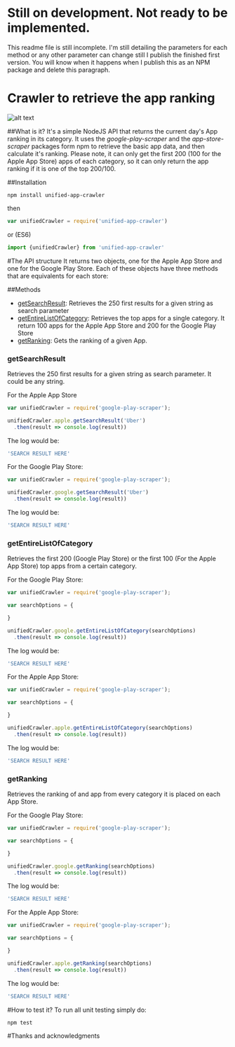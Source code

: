# Still on development. Not ready to be implemented.
This readme file is still incomplete. I'm still detailing the parameters for each method
or any other parameter can change still I publish the finished first version. You will know
when it happens when I publish this as an NPM package and delete this paragraph.

# Crawler to retrieve the app ranking
![alt text](https://travis-ci.org/midyan/appstore-playstore-crawler-api.svg?branch=master)

##What is it?
It's a simple NodeJS API that returns the current day's App ranking in its category.
It uses the *google-play-scraper* and the *app-store-scraper* packages form npm to
retrieve the basic app data, and then calculate it's ranking. Please note, it can only
get the first 200 (100 for the Apple App Store) apps of each category, so it can only
return the app ranking if it is one of the top 200/100.

##Installation
```
npm install unified-app-crawler
```
then
```javascript
var unifiedCrawler = require('unified-app-crawler')
```
or (ES6)
```javascript
import {unifiedCrawler} from 'unified-app-crawler'
```

#The API structure
It returns two objects, one for the Apple App Store and one for the Google Play Store.
Each of these objects have three methods that are equivalents for each store:

##Methods
- [getSearchResult](#getSearchResult): Retrieves the 250 first results for a given string as search parameter
- [getEntireListOfCategory](#getEntireListOfCategory): Retrieves the top apps for a single category. It return 100 apps for the Apple App Store and 200 for the Google Play Store
- [getRanking](#getRanking): Gets the ranking of a given App.

### getSearchResult
Retrieves the 250 first results for a given string as search parameter. It could be any string.

For the Apple App Store
```javascript
var unifiedCrawler = require('google-play-scraper');

unifiedCrawler.apple.getSearchResult('Uber')
  .then(result => console.log(result))
```

The log would be:
```javascript
'SEARCH RESULT HERE'
```

For the Google Play Store:

```javascript
var unifiedCrawler = require('google-play-scraper');

unifiedCrawler.google.getSearchResult('Uber')
  .then(result => console.log(result))
```

The log would be:
```javascript
'SEARCH RESULT HERE'
```

### getEntireListOfCategory
Retrieves the first 200 (Google Play Store) or the first 100 (For the Apple App Store)
top apps from a certain category.

For the Google Play Store:

```javascript
var unifiedCrawler = require('google-play-scraper');

var searchOptions = {

}

unifiedCrawler.google.getEntireListOfCategory(searchOptions)
  .then(result => console.log(result))
```

The log would be:
```javascript
'SEARCH RESULT HERE'
```

For the Apple App Store:

```javascript
var unifiedCrawler = require('google-play-scraper');

var searchOptions = {

}

unifiedCrawler.apple.getEntireListOfCategory(searchOptions)
  .then(result => console.log(result))
```

The log would be:
```javascript
'SEARCH RESULT HERE'
```

### getRanking
Retrieves the ranking of and app from every category it is placed on each App Store.

For the Google Play Store:

```javascript
var unifiedCrawler = require('google-play-scraper');

var searchOptions = {

}

unifiedCrawler.google.getRanking(searchOptions)
  .then(result => console.log(result))
```

The log would be:
```javascript
'SEARCH RESULT HERE'
```

For the Apple App Store:

```javascript
var unifiedCrawler = require('google-play-scraper');

var searchOptions = {

}

unifiedCrawler.apple.getRanking(searchOptions)
  .then(result => console.log(result))
```

The log would be:
```javascript
'SEARCH RESULT HERE'
```

#How to test it?
To run all unit testing simply do:
```
npm test
```

#Thanks and acknowledgments
